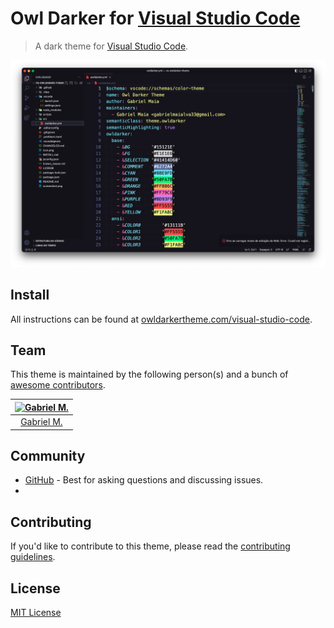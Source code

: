 # Owl Darker for [Visual Studio Code](http://code.visualstudio.com)

> A dark theme for [Visual Studio Code](http://code.visualstudio.com).

![Screenshot](https://raw.githubusercontent.com/gabrielmaialva33/vs-owldarker-theme/master/screenshot.png)

## Install

All instructions can be found at [owldarkertheme.com/visual-studio-code](https://owldarkertheme.com/vs-owldarker-theme).

## Team

This theme is maintained by the following person(s) and a bunch of [awesome contributors](https://github.com/gabrielmaialva33/visual-studio-code/graphs/contributors).

[![Gabriel M.](https://avatars.githubusercontent.com/u/26732067?v=3&s=70)](https://github.com/gabrielmaialva33) |
:---: |
[Gabriel M.](https://github.com/gabrielmaialva33) |

## Community

* [GitHub](https://github.com/owldarker/owldarker-theme/discussions) - Best for asking questions and discussing issues.
* 
## Contributing

If you'd like to contribute to this theme, please read the [contributing guidelines](./.github/CONTRIBUTING.md).

## License

[MIT License](./LICENSE)
